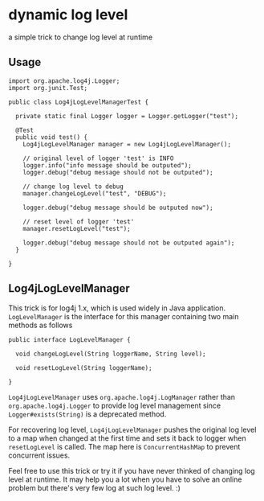 # dynamic log level #

 a simple trick to change log level at runtime 

## Usage ##

    import org.apache.log4j.Logger;
    import org.junit.Test;

    public class Log4jLogLevelManagerTest {

      private static final Logger logger = Logger.getLogger("test");

      @Test
      public void test() {
        Log4jLogLevelManager manager = new Log4jLogLevelManager();

        // original level of logger 'test' is INFO
        logger.info("info message should be outputed");
        logger.debug("debug message should not be outputed");

        // change log level to debug
        manager.changeLogLevel("test", "DEBUG");

        logger.debug("debug message should be outputed now");

        // reset level of logger 'test'
        manager.resetLogLevel("test");

        logger.debug("debug message should not be outputed again");
      }

    }
    
## Log4jLogLevelManager ##

This trick is for log4j 1.x, which is used widely in Java application. `LogLevelManager` is the interface for this manager containing two main methods as follows

    public interface LogLevelManager {

      void changeLogLevel(String loggerName, String level);

      void resetLogLevel(String loggerName);

    }

`Log4jLogLevelManager` uses `org.apache.log4j.LogManager` rather than `org.apache.log4j.Logger` to provide log level management since `Logger#exists(String)` is a deprecated method.

For recovering log level, `Log4jLogLevelManager` pushes the original log level to a map when changed at the first time and sets it back to logger when `resetLogLevel` is called. The map here is `ConcurrentHashMap` to prevent concurrent issues.

Feel free to use this trick or try it if you have never thinked of changing log level at runtime. It may help you a lot when you have to solve an online problem but there's very few log at such log level. :)